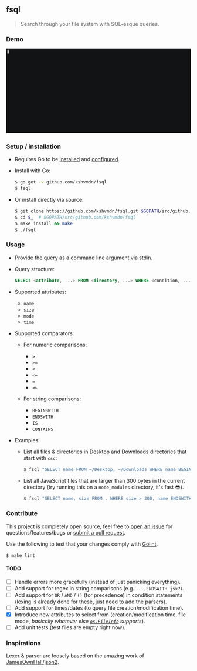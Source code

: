 ## fsql

>Search through your file system with SQL-esque queries.

### Demo

![](./fsql.gif)

### Setup / installation

  - Requires Go to be [installed](https://golang.org/doc/install) and [configured](https://golang.org/doc/install#testing).

  - Install with Go:

    ```sh
    $ go get -v github.com/kshvmdn/fsql
    $ fsql
    ```

  - Or install directly via source:

    ```sh
    $ git clone https://github.com/kshvmdn/fsql.git $GOPATH/src/github.com/kshvmdn/fsql
    $ cd $_  # $GOPATH/src/github.com/kshvmdn/fsql
    $ make install && make
    $ ./fsql
    ```

### Usage

  - Provide the query as a command line argument via stdin.

  - Query structure:

    ```sql
    SELECT <attribute, ...> FROM <directory, ...> WHERE <condition, ...>
    ```

  - Supported attributes:

    + `name`
    + `size`
    + `mode`
    + `time`

  - Supported comparators:

    + For numeric comparisons:

      * `>`
      * `>=`
      * `<`
      * `<=`
      * `=`
      * `<>`

    + For string comparisons:

      * `BEGINSWITH`
      * `ENDSWITH`
      * `IS`
      * `CONTAINS`

  - Examples:
    
    - List all files & directories in Desktop and Downloads directories that start with `csc`:

      ```sh
      $ fsql "SELECT name FROM ~/Desktop, ~/Downloads WHERE name BEGINSWITH csc"
      ```

    - List all JavaScript files that are larger than 300 bytes in the current directory (try running this on a `node_modules` directory, it's fast :sunglasses:).

      ```sh
      $ fsql "SELECT name, size FROM . WHERE size > 300, name ENDSWITH .js"
      ```

### Contribute

This project is completely open source, feel free to [open an issue](https://github.com/kshvmdn/issues) for questions/features/bugs or [submit a pull request](https://github.com/kshvmdn/pulls).

Use the following to test that your changes comply with [Golint](https://github.com/golang/lint).

  ```sh
  $ make lint
  ```

#### __TODO__

  - [ ] Handle errors more gracefully (instead of just panicking everything).
  - [ ] Add support for regex in string comparisons (e.g. `... ENDSWITH jsx?`).
  - [ ] Add support for `OR` / `AND`  / `()` (for precedence) in condition statements (lexing is already done for these, just need to add the parsers).
  - [ ] Add support for times/dates (to query file creation/modification time).
  - [x] Introduce new attributes to select from (creation/modification time, file mode, _basically whatever else [`os.FileInfo`](https://golang.org/pkg/os/#FileInfo) supports_).
  - [ ] Add unit tests (test files are empty right now).

### Inspirations

Lexer & parser are loosely based on the amazing work of [JamesOwnHall/json2](https://github.com/JamesOwenHall/json2).
